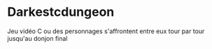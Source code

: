 # Darkestcdungeon
Jeu vidéo C ou des personnages s'affrontent entre eux tour par tour jusqu'au donjon final
